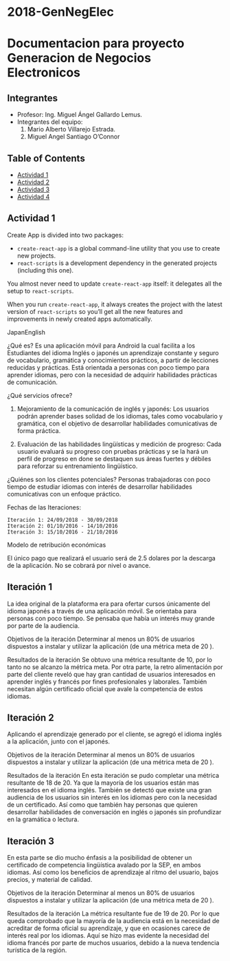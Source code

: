 # 2018-GenNegElec
# Documentacion para proyecto Generacion de Negocios Electronicos

## Integrantes

* Profesor: Ing. Miguel Ángel Gallardo Lemus.
* Integrantes del equipo:
    1. Mario Alberto Villarejo Estrada.
    2. Miguel Angel Santiago O’Connor

## Table of Contents

- [Actividad 1](#act1)
- [Actividad 2](#act2)
- [Actividad 3](#act3)
- [Actividad 4](#act4)


## Actividad 1

Create App is divided into two packages:

* `create-react-app` is a global command-line utility that you use to create new projects.
* `react-scripts` is a development dependency in the generated projects (including this one).

You almost never need to update `create-react-app` itself: it delegates all the setup to `react-scripts`.

When you run `create-react-app`, it always creates the project with the latest version of `react-scripts` so you’ll get all the new features and improvements in newly created apps automatically.


JapanEnglish

¿Qué es?
Es una aplicación móvil para Android la cual facilita a los Estudiantes del idioma Inglés o japonés un aprendizaje constante y seguro de vocabulario, gramática y conocimientos prácticos, a partir de lecciones reducidas y prácticas. 
Está orientada a personas con poco tiempo para aprender idiomas, pero con la necesidad de adquirir habilidades prácticas de comunicación.

¿Qué servicios ofrece?
1. Mejoramiento de la comunicación de inglés y japonés: Los usuarios podrán aprender bases solidad de los idiomas, tales como vocabulario y gramática, con el objetivo de desarrollar habilidades comunicativas de forma práctica.

2. Evaluación de las habilidades lingüísticas y medición de progreso: Cada usuario evaluará su progreso con pruebas prácticas y se la hará un perfil de progreso en done se destaquen sus áreas fuertes y débiles para reforzar su entrenamiento lingüístico.

¿Quiénes son los clientes potenciales?
Personas trabajadoras con poco tiempo de estudiar idiomas con interés de desarrollar habilidades comunicativas con un enfoque práctico.







Fechas de las Iteraciones:

    Iteración 1: 24/09/2018 - 30/09/2018 
    Iteración 2: 01/10/2016 - 14/10/2016 
    Iteración 3: 15/10/2016 - 21/10/2016 
   

Modelo de retribución económicas

El único pago que realizará el usuario será de 2.5 dolares por la descarga de la aplicación. No se cobrará por nivel o avance.




## Iteración 1
La idea original de la plataforma era para ofertar cursos únicamente del idioma japonés a través de una aplicación móvil. Se orientaba para personas con poco tiempo.
Se pensaba que había un interés muy grande por parte de la audiencia.

Objetivos de la iteración
Determinar al menos un 80% de usuarios dispuestos a instalar y utilizar la aplicación (de una métrica meta de 20 ).

Resultados de la iteración
Se obtuvo una métrica resultante de 10, por lo tanto no se alcanzo la métrica meta. 
Por otra parte, la retro alimentación por parte del cliente reveló que hay gran cantidad de usuarios interesados en aprender inglés y francés por fines profesionales y laborales. También necesitan algún certificado oficial que avale la competencia de estos idiomas.


## Iteración 2
Aplicando el aprendizaje generado por el cliente, se agregó el idioma inglés a la aplicación, junto con el japonés.  

Objetivos de la iteración
Determinar al menos un 80% de usuarios dispuestos a instalar y utilizar la aplicación (de una métrica meta de 20 ).

Resultados de la iteración
En esta iteración se pudo completar una métrica resultante de 18 de 20. Ya que la mayoría de los usuarios están mas interesados en el idioma inglés.
También se detectó que existe una gran audiencia de los usuarios sin interés en los idiomas pero con la necesidad de un certificado. Así como que también hay personas que quieren desarrollar habilidades de conversación en inglés o japonés sin profundizar en la gramática o lectura.



## Iteración 3
En esta parte se dio mucho énfasis a la posibilidad de obtener un certificado de competencia lingüística avalado por la SEP, en ambos idiomas.
Así como los beneficios de aprendizaje al ritmo del usuario, bajos precios, y material de calidad.

Objetivos de la iteración
Determinar al menos un 80% de usuarios dispuestos a instalar y utilizar la aplicación (de una métrica meta de 20 ).

Resultados de la iteración
La métrica resultante fue de 19 de 20. Por lo que queda comprobado que la mayoría de la audiencia está en la necesidad de acreditar de forma oficial su aprendizaje, y que en ocasiones carece de interés real por los idiomas.
Aquí se hizo mas evidente la necesidad del idioma francés por parte de muchos usuarios, debido a la nueva tendencia turística de la región.



